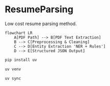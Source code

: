# ResumeParsing
Low cost resume parsing method.


```mermaid
flowchart LR
    A[PDF Path] --> B[PDF Text Extraction]
    B --> C[Preprocessing & Cleaning]
    C --> D[Entity Extraction 'NER + Rules']
    D --> E[Structured JSON Output]
```


```bash
pip install uv
```
```bash
uv venv
```
```bash
uv sync
```